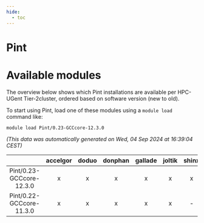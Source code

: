 ```yaml
---
hide:
  - toc
---
```


Pint
====

# Available modules


The overview below shows which Pint installations are available per HPC-UGent Tier-2cluster, ordered based on software version (new to old).

To start using Pint, load one of these modules using a `module load` command like:

```shell
module load Pint/0.23-GCCcore-12.3.0
```

*(This data was automatically generated on Wed, 04 Sep 2024 at 16:39:04 CEST)*  

| |accelgor|doduo|donphan|gallade|joltik|shinx|skitty|
| :---: | :---: | :---: | :---: | :---: | :---: | :---: | :---: |
|Pint/0.23-GCCcore-12.3.0|x|x|x|x|x|x|x|
|Pint/0.22-GCCcore-11.3.0|x|x|x|x|x|-|x|
